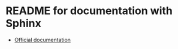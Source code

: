 # README for documentation with Sphinx

- [Official documentation](https://docs.readthedocs.io/en/stable/intro/getting-started-with-sphinx.html)